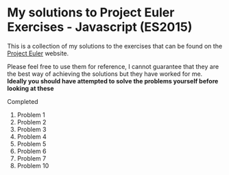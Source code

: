 # My solutions to Project Euler Exercises - Javascript (ES2015)

This is a collection of my solutions to the exercises that can be found on the [Project Euler](https://projecteuler.net) website.

Please feel free to use them for reference, I cannot guarantee that they are the best way of achieving the solutions but they have worked for me. **Ideally you should have attempted to solve the problems yourself before looking at these**

Completed
  1. Problem 1
  2. Problem 2
  3. Problem 3
  4. Problem 4
  5. Problem 5
  6. Problem 6
  7. Problem 7
  10. Problem 10
